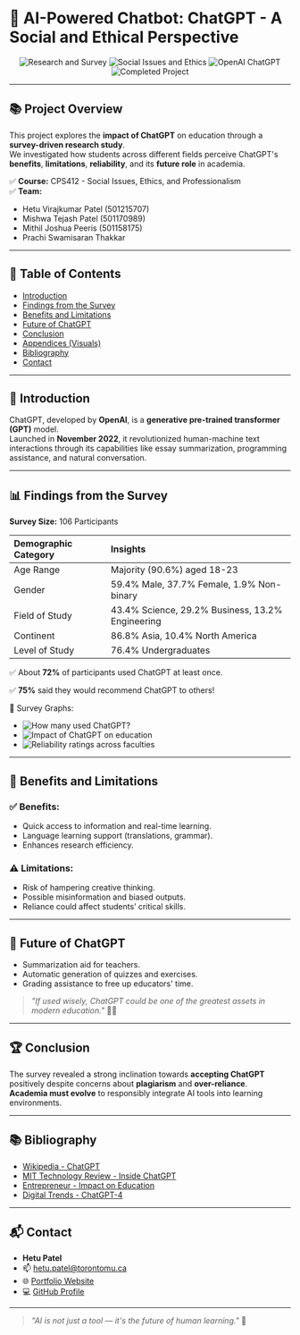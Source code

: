 # 🤖 AI-Powered Chatbot: ChatGPT - A Social and Ethical Perspective

<p align="center">
  <img src="https://img.shields.io/badge/Built%20With-Research%20%26%20Survey-blue?style=for-the-badge" alt="Research and Survey" />
  <img src="https://img.shields.io/badge/Field-Social%20Issues%20%26%20Ethics-ff69b4?style=for-the-badge" alt="Social Issues and Ethics" />
  <img src="https://img.shields.io/badge/Platform-OpenAI%20%7C%20ChatGPT-29b6f6?style=for-the-badge&logo=openai" alt="OpenAI ChatGPT" />
  <img src="https://img.shields.io/badge/Status-Completed-brightgreen?style=for-the-badge" alt="Completed Project" />
</p>

---

## 📚 Project Overview

This project explores the **impact of ChatGPT** on education through a **survey-driven research study**.  
We investigated how students across different fields perceive ChatGPT's **benefits**, **limitations**, **reliability**, and its **future role** in academia.

✅ **Course:** CPS412 - Social Issues, Ethics, and Professionalism  
✅ **Team:**  
- Hetu Virajkumar Patel (501215707)  
- Mishwa Tejash Patel (501170989)  
- Mithil Joshua Peeris (501158175)  
- Prachi Swamisaran Thakkar

---

## 📖 Table of Contents

- [Introduction](#introduction)
- [Findings from the Survey](#findings-from-the-survey)
- [Benefits and Limitations](#benefits-and-limitations)
- [Future of ChatGPT](#future-of-chatgpt)
- [Conclusion](#conclusion)
- [Appendices (Visuals)](#appendices-visuals)
- [Bibliography](#bibliography)
- [Contact](#contact)

---

## 🧩 Introduction

ChatGPT, developed by **OpenAI**, is a **generative pre-trained transformer (GPT)** model.  
Launched in **November 2022**, it revolutionized human-machine text interactions through its capabilities like essay summarization, programming assistance, and natural conversation.

---

## 📊 Findings from the Survey

**Survey Size:** 106 Participants

| Demographic Category | Insights |
|:---------------------|:---------|
| Age Range            | Majority (90.6%) aged 18-23 |
| Gender               | 59.4% Male, 37.7% Female, 1.9% Non-binary |
| Field of Study       | 43.4% Science, 29.2% Business, 13.2% Engineering |
| Continent            | 86.8% Asia, 10.4% North America |
| Level of Study       | 76.4% Undergraduates |

✅ About **72%** of participants used ChatGPT at least once.

✅ **75%** said they would recommend ChatGPT to others!

📸 Survey Graphs:

- ![How many used ChatGPT?](Images/figure1_usage.png)
- ![Impact of ChatGPT on education](Images/figure3_impact.png)
- ![Reliability ratings across faculties](Images/figure4_reliability.png)

---

## 🌟 Benefits and Limitations

### ✅ Benefits:
- Quick access to information and real-time learning.
- Language learning support (translations, grammar).
- Enhances research efficiency.

### ⚠️ Limitations:
- Risk of hampering creative thinking.
- Possible misinformation and biased outputs.
- Reliance could affect students’ critical skills.

---

## 🔮 Future of ChatGPT

- Summarization aid for teachers.
- Automatic generation of quizzes and exercises.
- Grading assistance to free up educators' time.

> _"If used wisely, ChatGPT could be one of the greatest assets in modern education."_ 🧠✨

---

## 🏆 Conclusion

The survey revealed a strong inclination towards **accepting ChatGPT** positively despite concerns about **plagiarism** and **over-reliance**.  
**Academia must evolve** to responsibly integrate AI tools into learning environments.

---


## 📚 Bibliography

- [Wikipedia - ChatGPT](https://en.wikipedia.org/wiki/ChatGPT)
- [MIT Technology Review - Inside ChatGPT](https://www.technologyreview.com/)
- [Entrepreneur - Impact on Education](https://www.entrepreneur.com/)
- [Digital Trends - ChatGPT-4](https://www.digitaltrends.com/)

---

## 📬 Contact

- **Hetu Patel**
- 📫 [hetu.patel@torontomu.ca](mailto:hetu.patel@torontomu.ca)
- 🌐 [Portfolio Website](https://hetuvpatel.github.io/hetu-patel-portfolio/)
- 💻 [GitHub Profile](https://github.com/Patel-Hetu)

---

> _"AI is not just a tool — it's the future of human learning."_ 🚀
